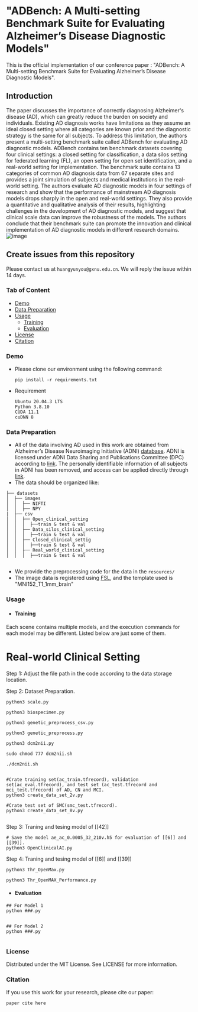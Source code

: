 #  "ADBench: A Multi-setting Benchmark Suite for Evaluating Alzheimer’s Disease Diagnostic Models"


This is the official implementation of our conference paper : "ADBench: A Multi-setting Benchmark Suite for Evaluating Alzheimer’s Disease Diagnostic Models".

## Introduction

The paper discusses the importance of correctly diagnosing Alzheimer's disease (AD), which can greatly reduce the burden on society and individuals. Existing AD diagnosis works have limitations as they assume an ideal closed setting where all categories are known prior and the diagnostic strategy is the same for all subjects. To address this limitation, the authors present a multi-setting benchmark suite called ADBench for evaluating AD diagnostic models. ADBench contains ten benchmark datasets covering four clinical settings: a closed setting for classification, a data silos setting for federated learning (FL), an open setting for open set identification, and a real-world setting for implementation. The benchmark suite contains 13 categories of common AD diagnosis data from 67 separate sites and provides a joint simulation of subjects and medical institutions in the real-world setting. The authors evaluate AD diagnostic models in four settings of research and show that the performance of mainstream AD diagnosis models drops sharply in the open and real-world settings. They also provide a quantitative and qualitative analysis of their results, highlighting challenges in the development of AD diagnostic models, and suggest that clinical scale data can improve the robustness of the models. The authors conclude that their benchmark suite can promote the innovation and clinical implementation of AD diagnostic models in different research domains. 
![image](https://github.com/Only-Child/ADBench/blob/main/resources/framwork_1.png)

## Create issues from this repository
Please contact us at `huangyunyou@gxnu.edu.cn`. We will reply the issue within 14 days.

### Tab of Content
- [Demo](#5)
- [Data Preparation](#1)
- [Usage](#2)
  - [Training](#3)
  - [Evaluation](#4)
- [License](#7)
- [Citation](#6)
  <!-- - [Visualization](#5) -->
  
<span id="5"></span>
### Demo
- Please clone our environment using the following command:
  ```
  pip install -r requirements.txt
  ```
- Requirement
  ```
  Ubuntu 20.04.3 LTS  
  Python 3.8.10  
  CUDA 11.1  
  cuDNN 8  
  ```
<span id="1"></span>
### Data Preparation
- All of the data involving AD used in this work are obtained from Alzheimer’s Disease Neuroimaging Initiative (ADNI) [database](http://adni.loni.usc.edu). ADNI is licensed under ADNI Data Sharing and Publications Committee (DPC) according to [link](https://adni.loni.usc.edu/data-samples/access-data/). The personally identifiable information of all subjects in ADNI has been removed, and access can be applied directly through [link](https://ida.loni.usc.edu/explore/jsp/register/register.jsp).
- The data should be organized like:

```
├── datasets
│  ├── images
│  │  ├── NIFTI
│  │  ├── NPY
|  ├── csv
│  │  ├── Open_clinical_setting
│  │  │  ├──train & test & val
│  │  ├── Data_silos_clinical_setting
│  │  │  ├──train & test & val
│  │  ├── Closed_clinical_settig
│  │  │  ├──train & test & val
│  │  ├── Real_world_clinical_setting
│  │  │  ├──train & test & val
     
```
- We provide the preprocessing code for the data in the `resources/`
- The image data is registered using [FSL](https://fsl.fmrib.ox.ac.uk/fsl/fslwiki/), and the template used is "MNI152_T1_1mm_brain"
<!-- - We have provided some sample data that can be downloaded from [Google Drive](https://drive.google.com/file/d/1PiTzGQEVV7NO4nPaHeQv61WgDxoD76nL/view?usp=share_link) . -->

<span id="2"></span>
### Usage
<span id="3"></span>
- #### Training
Each scene contains multiple models, and the execution commands for each model may be different. Listed below are just some of them.

#  Real-world Clinical Setting

Step 1: Adjust the file path in the code according to the data storage location.

Step 2: Dataset Preparation.

```
python3 scale.py

python3 biospecimen.py

python3 genetic_preprocess_csv.py

python3 genetic_preprocess.py

python3 dcm2nii.py

sudo chmod 777 dcm2nii.sh

./dcm2nii.sh


#Crate training set(ac_train.tfrecord), validation set(ac_eval.tfrecord), and test set (ac_test.tfrecord and mci_test.tfrecord) of AD, CN and MCI.
python3 create_data_set_2v.py 

#Crate test set of SMC(smc_test.tfrecord).
python3 create_data_set_8v.py 
     
```
Step 3: Traning and tesing model of [[42]]

```
# Save the model ae_ac_0.0005_32_210v.h5 for evaluation of [[6]] and [[39]].
python3 OpenClinicalAI.py

```
Step 4: Traning and tesing model of [[6]] and [[39]]

```
python3 Thr_OpenMax.py

python3 Thr_OpenMAX_Performance.py

```



- #### Evaluation
<span id="4"></span>
```
## For Model 1
python ###.py
     
```

```
## For Model 2
python ###.py
     
```

<span id="7"></span>
### License
Distributed under the MIT License. See LICENSE for more information.

<span id="6"></span>
### Citation
If you use this work for your research, please cite our paper:
```
paper cite here
     
```
